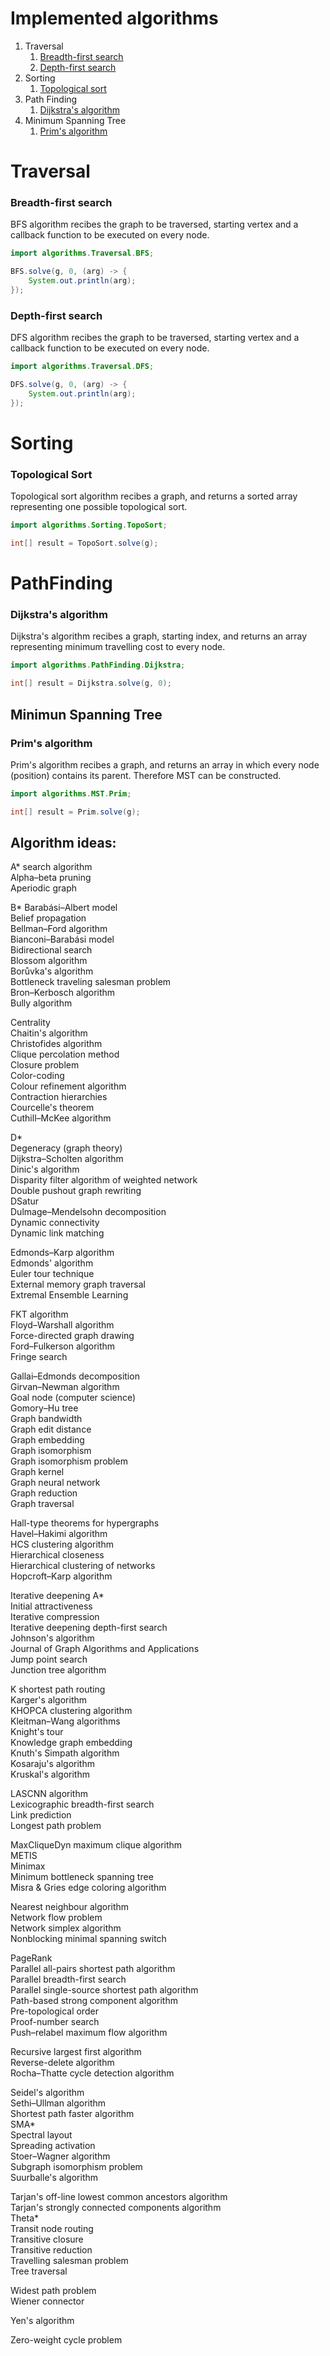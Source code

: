 # Implemented algorithms

1. Traversal
    1. [Breadth-first search](#bfs)
    2. [Depth-first search](#dfs)
2. Sorting
    1. [Topological sort](#topoSort)
3. Path Finding
    1. [Dijkstra's algorithm](#Dijkstra)
4. Minimum Spanning Tree
    1. [Prim's algorithm](#Prim)

# Traversal

### Breadth-first search <a name="bfs"></a>
BFS algorithm recibes the graph to be traversed, starting vertex and a callback function to be executed on every node.

```java
import algorithms.Traversal.BFS;

BFS.solve(g, 0, (arg) -> {
    System.out.println(arg);
});
```


### Depth-first search <a name="dfs"></a>
DFS algorithm recibes the graph to be traversed, starting vertex and a callback function to be executed on every node.

```java
import algorithms.Traversal.DFS;

DFS.solve(g, 0, (arg) -> {
    System.out.println(arg);
});
```

# Sorting 

### Topological Sort <a name="topoSort"></a>
Topological sort algorithm recibes a graph, and returns a sorted array representing one possible topological sort.

```java
import algorithms.Sorting.TopoSort;

int[] result = TopoSort.solve(g);
```

# PathFinding

### Dijkstra's algorithm <a name="Dijkstra"></a>
Dijkstra's algorithm recibes a graph, starting index, and returns an array representing minimum travelling cost to every node.

```java
import algorithms.PathFinding.Dijkstra;

int[] result = Dijkstra.solve(g, 0);
```
## Minimun Spanning Tree

### Prim's algorithm <a name="Prim"></a>
Prim's algorithm recibes a graph, and returns an array in which every node (position) contains its parent. Therefore MST can be constructed.

```java
import algorithms.MST.Prim;

int[] result = Prim.solve(g);
```


## Algorithm ideas:

A\* search algorithm\
Alpha–beta pruning\
Aperiodic graph

B\*
Barabási–Albert model\
Belief propagation\
Bellman–Ford algorithm\
Bianconi–Barabási model\
Bidirectional search\
Blossom algorithm\
Borůvka's algorithm\
Bottleneck traveling salesman problem\
Bron–Kerbosch algorithm\
Bully algorithm

Centrality\
Chaitin's algorithm\
Christofides algorithm\
Clique percolation method\
Closure problem\
Color-coding\
Colour refinement algorithm\
Contraction hierarchies\
Courcelle's theorem\
Cuthill–McKee algorithm

D\*\
Degeneracy (graph theory)\
Dijkstra–Scholten algorithm\
Dinic's algorithm\
Disparity filter algorithm of weighted network\
Double pushout graph rewriting\
DSatur\
Dulmage–Mendelsohn decomposition\
Dynamic connectivity\
Dynamic link matching

Edmonds–Karp algorithm\
Edmonds' algorithm\
Euler tour technique\
External memory graph traversal\
Extremal Ensemble Learning

FKT algorithm\
Floyd–Warshall algorithm\
Force-directed graph drawing\
Ford–Fulkerson algorithm\
Fringe search

Gallai–Edmonds decomposition\
Girvan–Newman algorithm\
Goal node (computer science)\
Gomory–Hu tree\
Graph bandwidth\
Graph edit distance\
Graph embedding\
Graph isomorphism\
Graph isomorphism problem\
Graph kernel\
Graph neural network\
Graph reduction\
Graph traversal

Hall-type theorems for hypergraphs\
Havel–Hakimi algorithm\
HCS clustering algorithm\
Hierarchical closeness\
Hierarchical clustering of networks\
Hopcroft–Karp algorithm

Iterative deepening A\*\
Initial attractiveness\
Iterative compression\
Iterative deepening depth-first search\
Johnson's algorithm\
Journal of Graph Algorithms and Applications\
Jump point search\
Junction tree algorithm

K shortest path routing\
Karger's algorithm\
KHOPCA clustering algorithm\
Kleitman–Wang algorithms\
Knight's tour\
Knowledge graph embedding\
Knuth's Simpath algorithm\
Kosaraju's algorithm\
Kruskal's algorithm

LASCNN algorithm\
Lexicographic breadth-first search\
Link prediction\
Longest path problem

MaxCliqueDyn maximum clique algorithm\
METIS\
Minimax\
Minimum bottleneck spanning tree\
Misra & Gries edge coloring algorithm

Nearest neighbour algorithm\
Network flow problem\
Network simplex algorithm\
Nonblocking minimal spanning switch

PageRank\
Parallel all-pairs shortest path algorithm\
Parallel breadth-first search\
Parallel single-source shortest path algorithm\
Path-based strong component algorithm\
Pre-topological order\
Proof-number search\
Push–relabel maximum flow algorithm

Recursive largest first algorithm\
Reverse-delete algorithm\
Rocha–Thatte cycle detection algorithm

Seidel's algorithm\
Sethi–Ullman algorithm\
Shortest path faster algorithm\
SMA\*\
Spectral layout\
Spreading activation\
Stoer–Wagner algorithm\
Subgraph isomorphism problem\
Suurballe's algorithm

Tarjan's off-line lowest common ancestors algorithm\
Tarjan's strongly connected components algorithm\
Theta\*\
Transit node routing\
Transitive closure\
Transitive reduction\
Travelling salesman problem\
Tree traversal

Widest path problem\
Wiener connector

Yen's algorithm

Zero-weight cycle problem
